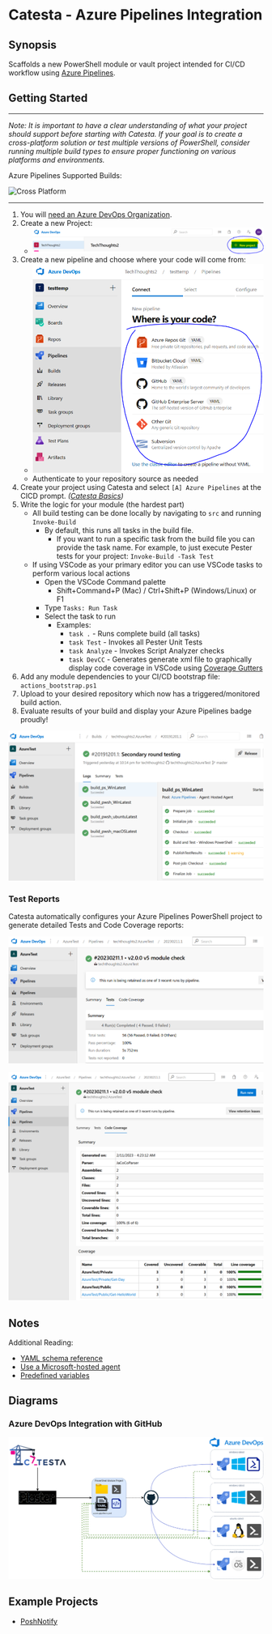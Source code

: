 # Catesta - Azure Pipelines Integration

## Synopsis

Scaffolds a new PowerShell module or vault project intended for CI/CD workflow using [Azure Pipelines](https://azure.microsoft.com/services/devops/).

## Getting Started

-------------------

*Note: It is important to have a clear understanding of what your project should support before starting with Catesta. If your goal is to create a cross-platform solution or test multiple versions of PowerShell, consider running multiple build types to ensure proper functioning on various platforms and environments.*

Azure Pipelines Supported Builds:

![Cross Platform](https://img.shields.io/badge/Builds-Windows%20PowerShell%20%7C%20Windows%20pwsh%20%7C%20Linux%20%7C%20MacOS-lightgrey)

-------------------

1. You will [need an Azure DevOps Organization](https://azure.microsoft.com/services/devops/).
1. Create a new Project:
    * ![Azure DevOps Organization New Project](../assets/Azure/azure_devops_org_new_project.PNG "Azure DevOps Organization New Project")
1. Create a new pipeline and choose where your code will come from:
    * ![Azure DevOps New Pipeline](../assets/Azure/azure_devops_new_pipeline.PNG "Azure DevOps New Pipeline")
    * Authenticate to your repository source as needed
1. Create your project using Catesta and select `[A] Azure Pipelines` at the CICD prompt. *([Catesta Basics](../Catesta-Basics.md))*
1. Write the logic for your module (the hardest part)
    * All build testing can be done locally by navigating to `src` and running `Invoke-Build`
        * By default, this runs all tasks in the build file.
            * If you want to run a specific task from the build file you can provide the task name. For example, to just execute Pester tests for your project: `Invoke-Build -Task Test`
    * If using VSCode as your primary editor you can use VSCode tasks to perform various local actions
        * Open the VSCode Command palette
            * Shift+Command+P (Mac) / Ctrl+Shift+P (Windows/Linux) or F1
        * Type `Tasks: Run Task`
        * Select the task to run
            * Examples:
                * `task .` - Runs complete build (all tasks)
                * `task Test` - Invokes all Pester Unit Tests
                * `task Analyze` - Invokes Script Analyzer checks
                * `task DevCC` - Generates generate xml file to graphically display code coverage in VSCode using [Coverage Gutters](https://marketplace.visualstudio.com/items?itemName=ryanluker.vscode-coverage-gutters)
1. Add any module dependencies to your CI/CD bootstrap file: `actions_bootstrap.ps1`
1. Upload to your desired repository which now has a triggered/monitored build action.
1. Evaluate results of your build and display your Azure Pipelines badge proudly!

![Azure Pipelines PowerShell project created by Catesta](../assets/Azure/azure_pipelines_project.PNG "Azure Pipelines project created by Catesta")

### Test Reports

Catesta automatically configures your Azure Pipelines PowerShell project to generate detailed Tests and Code Coverage reports:

![Azure Pipelines PowerShell project Test results](../assets/Azure/azure_devops_tests_report.PNG)

![Azure Pipelines PowerShell project Code Coverage results](../assets/Azure/azure_devops_code_coverage.PNG)

## Notes

Additional Reading:

* [YAML schema reference](https://docs.microsoft.com/azure/devops/pipelines/yaml-schema?view=azure-devops&tabs=schema)
* [Use a Microsoft-hosted agent](https://docs.microsoft.com/azure/devops/pipelines/agents/hosted?view=azure-devops#use-a-microsoft-hosted-agent)
* [Predefined variables](https://docs.microsoft.com/azure/devops/pipelines/build/variables?view=azure-devops&tabs=yaml)

## Diagrams

### Azure DevOps Integration with GitHub

![Catesta PowerShell Azure DevOps Diagram](../assets/Azure/catesta_azure_devops_diagram.png)

## Example Projects

* [PoshNotify](https://github.com/techthoughts2/PoshNotify)

